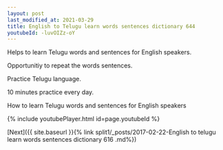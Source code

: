 ```yaml
---
layout: post
last_modified_at: 2021-03-29
title: English to Telugu learn words sentences dictionary 644 
youtubeId: -luvOIZz-oY
---
```

 
 
Helps to learn Telugu words and sentences for English speakers.

Opportunitiy to repeat the words sentences. 

Practice Telugu language. 
 
10 minutes practice every day. 
 
How to learn Telugu words and sentences for English speakers 
 
{% include youtubePlayer.html id=page.youtubeId %}
 
 
[Next]({{ site.baseurl }}{% link  split1/_posts/2017-02-22-English to telugu learn words sentences dictionary 616 .md%})
 
